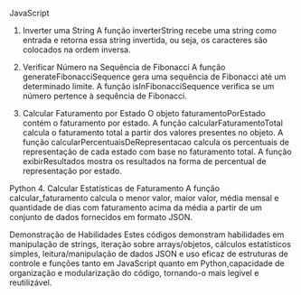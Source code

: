 JavaScript
1. Inverter uma String
A função inverterString recebe uma string como entrada e retorna essa string invertida, ou seja, os caracteres são colocados na ordem inversa.

2. Verificar Número na Sequência de Fibonacci
A função generateFibonacciSequence gera uma sequência de Fibonacci até um determinado limite. A função isInFibonacciSequence verifica se um número pertence à sequência de Fibonacci.

3. Calcular Faturamento por Estado
O objeto faturamentoPorEstado contém o faturamento por estado. A função calcularFaturamentoTotal calcula o faturamento total a partir dos valores presentes no objeto. A função calcularPercentuaisDeRepresentacao calcula os percentuais de representação de cada estado com base no faturamento total. A função exibirResultados mostra os resultados na forma de percentual de representação por estado.

Python
4. Calcular Estatísticas de Faturamento
A função calcular_faturamento calcula o menor valor, maior valor, média mensal e quantidade de dias com faturamento acima da média a partir de um conjunto de dados fornecidos em formato JSON.

Demonstração de Habilidades
Estes códigos demonstram habilidades em manipulação de strings, iteração sobre arrays/objetos, cálculos estatísticos simples, leitura/manipulação de dados JSON e uso eficaz de estruturas de controle e funções tanto em JavaScript quanto em Python,capacidade de organização e modularização do código, tornando-o mais legível e reutilizável.

